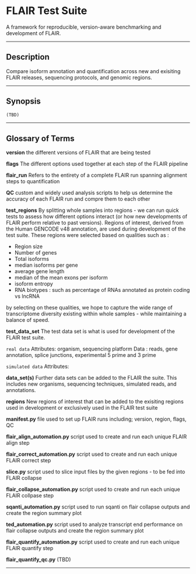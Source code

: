 # FLAIR Test Suite

A framework for reproducible, version-aware benchmarking and development of FLAIR.

---

## Description 
Compare isoform annotation and quantification across new and exisiting FLAIR releases, sequencing protocols, and genomic regions.

---

## Synopsis
```python
(TBD)
```
---

## Glossary of Terms

**version**
the different versions of FLAIR that are being tested

**flags**
The different options used together at each step of the FLAIR pipeline

**flair_run**
Refers to the entirety of a complete FLAIR run spanning alignment steps to quantification

**QC**
custom and widely used analysis scripts to help us determine the accuracy of each FLAIR run and compre them to each other

**test_regions**
By splitting whole samples into regions - we can run quick tests to assess how different options interact (or how new developments of FLAIR perform relative to past versions).  Regions of interest, derived from the Human GENCODE v48 annotation, are used during development of the test suite. These regions were selected based on qualities such as :
- Region size
- Number of genes
- Total isoforms
- median isoforms per gene
- average gene length
- median of the mean exons per isoform 
- isoform entropy 
- RNA biotypes : such as percentage of RNAs annotated as protein coding vs lncRNA

by selecting on these qualities, we hope to capture the wide range of transcriptome diversity existing within whole samples - while maintaining a balance of speed. 

**test_data_set**
The test data set is what is used for development of the FLAIR test suite. 

`real data`
Attributes: organism, sequencing platform
Data : reads, gene annotation, splice junctions, experimental 5 prime and 3 prime

`simulated data`
Attributes: 

**data_set(s)**
Further data sets can be added to the FLAIR the suite. This includes new organisms, sequencing techniques, simulated reads, and annotations.

**regions**
New regions of interest that can be added to the exisiting regions used in development or exclusively used in the FLAIR test suite

**manifest.py**
file used to set up FLAIR runs including; version, region, flags, QC 

**flair_align_automation.py**
script used to create and run each unique FLAIR align step

**flair_correct_automation.py**
script used to create and run each unique FLAIR correct step

**slice.py**
script used to slice input files by the given regions - to be fed into FLAIR collapse

**flair_collapse_automation.py**
script used to create and run each unique FLAIR collpase step

**sqanti_automation.py**
script used to run sqanti on flair collapse outputs and create the region summary plot 

**ted_automation.py**
script used to analyze transcript end performance on flair collapse outputs and create the region summary plot 

**flair_quantify_automation.py**
script used to create and run each unique FLAIR quantify step

**flair_quantify_qc.py**
(TBD)

---
